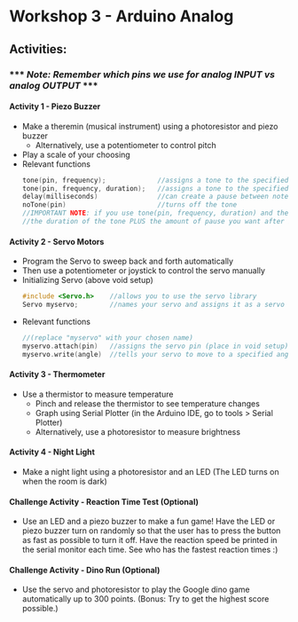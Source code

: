 # Workshop 3 - Arduino Analog

## Activities:
### *** *Note: Remember which pins we use for analog INPUT vs analog OUTPUT* ***

#### Activity 1 - Piezo Buzzer
* Make a theremin (musical instrument) using a photoresistor and piezo buzzer
  - Alternatively, use a potentiometer to control pitch
* Play a scale of your choosing
* Relevant functions
  ```c++
  tone(pin, frequency);             //assigns a tone to the specified pin
  tone(pin, frequency, duration);   //assigns a tone to the specified pin for specified duration
  delay(milliseconds)               //can create a pause between notes
  noTone(pin)                       //turns off the tone
  //IMPORTANT NOTE: if you use tone(pin, frequency, duration) and then delay(ms), the delay must be equal to
  //the duration of the tone PLUS the amount of pause you want after it
  ```


#### Activity 2 - Servo Motors
* Program the Servo to sweep back and forth automatically
* Then use a potentiometer or joystick to control the servo manually
* Initializing Servo (above void setup)
  ```c++
  #include <Servo.h>    //allows you to use the servo library
  Servo myservo;        //names your servo and assigns it as a servo
  ```
* Relevant functions
  ```c++
  //(replace "myservo" with your chosen name)
  myservo.attach(pin)   //assigns the servo pin (place in void setup)
  myservo.write(angle)  //tells your servo to move to a specified angle 
  ```


#### Activity 3 - Thermometer
* Use a thermistor to measure temperature
  - Pinch and release the thermistor to see temperature changes
  - Graph using Serial Plotter (in the Arduino IDE, go to tools > Serial Plotter)
  - Alternatively, use a photoresistor to measure brightness


#### Activity 4 - Night Light
* Make a night light using a photoresistor and an LED (The LED turns on when the room is dark) 


#### Challenge Activity - Reaction Time Test (Optional)
* Use an LED and a piezo buzzer to make a fun game! Have the LED or piezo buzzer turn on randomly so that the user has to press the button as fast as possible to turn it off. Have the reaction speed be printed in the serial monitor each time. See who has the fastest reaction times :)


#### Challenge Activity - Dino Run (Optional)
* Use the servo and photoresistor to play the Google dino game automatically up to 300 points. (Bonus: Try to get the highest score possible.)


<!--
hide solutions

## Solutions:
* [Activity 1 - Piezo Buzzer](https://bmesbuildteamucla.github.io/workshops/workshop-3--arduino-analog/activity-1--piezo-buzzer)
* [Activity 2 - Servo motors + Joystick](https://bmesbuildteamucla.github.io/workshops/workshop-3--arduino-analog/activity-2--servo-motor)
* [Activity 3 - Light Level Sensor](https://bmesbuildteamucla.github.io/workshops/workshop-3--arduino-analog/activity-3--light-level-sensor)
* [Activity 4 -  Night Light](https://bmesbuildteamucla.github.io/workshops/workshop-3--arduino-analog/activity-4--night-light)
* [Challenge Activity - Reaction Time Test](https://bmesbuildteamucla.github.io/workshops/workshop-3--arduino-analog/challenge-activity-2--reaction-time-test)
* [Challenge Activity - Dino Run](https://bmesbuildteamucla.github.io/workshops/workshop-3--arduino-analog/challenge-activity-1--dino-run)
-->
